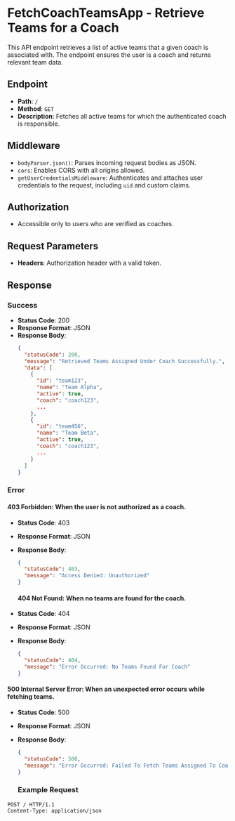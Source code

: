 # FetchCoachTeamsApp - Retrieve Teams for a Coach

This API endpoint retrieves a list of active teams that a given coach is associated with. The endpoint ensures the user is a coach and returns relevant team data.

## Endpoint

- **Path**: `/`
- **Method**: `GET`
- **Description**: Fetches all active teams for which the authenticated coach is responsible.

## Middleware

- `bodyParser.json()`: Parses incoming request bodies as JSON.
- `cors`: Enables CORS with all origins allowed.
- `getUserCredentialsMiddleware`: Authenticates and attaches user credentials to the request, including `uid` and custom claims.

## Authorization

- Accessible only to users who are verified as coaches.

## Request Parameters

- **Headers**: Authorization header with a valid token.

## Response

### Success

- **Status Code**: 200
- **Response Format**: JSON
- **Response Body**:
  ```json
  {
    "statusCode": 200,
    "message": "Retrieved Teams Assigned Under Coach Successfully.",
    "data": [
      {
        "id": "team123",
        "name": "Team Alpha",
        "active": true,
        "coach": "coach123",
        ...
      },
      {
        "id": "team456",
        "name": "Team Beta",
        "active": true,
        "coach": "coach123",
        ...
      }
    ]
  }

### Error

#### 403 Forbidden: When the user is not authorized as a coach.

- **Status Code**: 403
- **Response Format**: JSON
- **Response Body**:
  ```json
  {
    "statusCode": 403,
    "message": "Access Denied: Unauthorized"
  }
  ```

  #### 404 Not Found: When no teams are found for the coach.

- **Status Code**: 404
- **Response Format**: JSON
- **Response Body**:
  ```json
  {
    "statusCode": 404,
    "message": "Error Occurred: No Teams Found For Coach"
  }
  ```

#### 500 Internal Server Error: When an unexpected error occurs while fetching teams.

- **Status Code**: 500
- **Response Format**: JSON
- **Response Body**:
  ```json
  {
    "statusCode": 500,
    "message": "Error Occurred: Failed To Fetch Teams Assigned To Coach."
  }
  ```

  ### Example Request

```http
POST / HTTP/1.1
Content-Type: application/json


